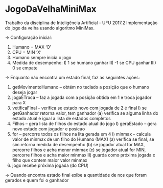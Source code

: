 # JogoDaVelhaMiniMax
Trabalho da disciplina de Inteligência Artificial - UFU 2017.2
Implementação do jogo da velha usando algoritmo MiniMax. 

-> Configuração inicial:
1) Humano = MAX ‘O’
2) CPU = MIN ‘X’
3) Humano sempre inicia o jogo
4) Medida de desempenho:
I) 1 se humano ganhar
II) -1 se CPU ganhar
III) 0 se empate

-> Enquanto não encontra um estado final, faz as seguintes ações:
1) getMovimentoHumano – obtém no teclado a posição que o humano deseja jogar
2) jogaETroca – faz a jogada com a posição obtida em 1 e troca jogador para X
3) vetificaFinal – verifica se estado novo com jogada de 2 é final
   I) se getGanhador retorna valor, tem ganhador
     (a) verifica se alguma linha do estado atual é igual a lista de estados completos
4) Filhos – gera lista de filhos do estado atual do jogo
    I) geraEstado – gera novo estado com jogador e posicao
5) for – percorre todos os filhos na lita gerada em 4
    I) minmax – calcula valor de minmax de um filho do Humano (MAX)
     (a) verifica se final, se sim retorna medida de desempenho
     (b) se jogador atual for MAX, percorre filhos e acha menor minmax
     (c) se jogador atual for MIN, percorre filhos e acha maior minmax
   II) guarda como próxima jogada o filho que contem maior valor minmax
6) jogo recebe próxima jogada (do CPU)

-> Quando encontra estado final exibe a quantidade de nos que foram gerados e quem foi o ganhador 
